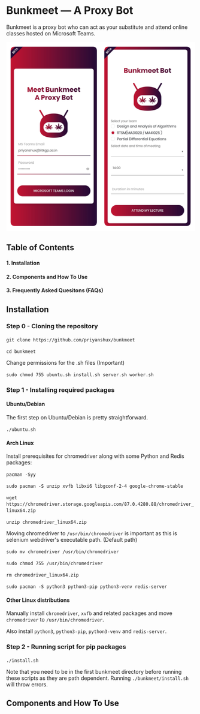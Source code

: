 # Bunkmeet — A Proxy Bot
Bunkmeet is a proxy bot who can act as your substitute and attend online classes hosted on Microsoft Teams.

![Bunkmeet](https://github.com/priyanshux/bunkmeet/blob/main/bunkmeet/static/images/readme.png?raw=true "Bunkmeet")

## Table of Contents
#### 1.  Installation
#### 2.  Components and How To Use
#### 3.  Frequently Asked Quesitons (FAQs)

## Installation

### Step 0 - Cloning the repository
`git clone https://github.com/priyanshux/bunkmeet`

`cd bunkmeet`

Change permissions for the .sh files (Important)

`sudo chmod 755 ubuntu.sh install.sh server.sh worker.sh`

### Step 1 - Installing required packages
#### Ubuntu/Debian
The first step on Ubuntu/Debian is pretty straightforward.

`./ubuntu.sh`


#### Arch Linux
Install prerequisites for chromedriver along with some Python and Redis packages:

`pacman -Syy`

`sudo pacman -S unzip xvfb libxi6 libgconf-2-4 google-chrome-stable`

`wget https://chromedriver.storage.googleapis.com/87.0.4280.88/chromedriver_linux64.zip`

`unzip chromedriver_linux64.zip`

Moving chromedriver to `/usr/bin/chromedriver` is important as this is selenium webdriver's executable path. (Default path)

`sudo mv chromedriver /usr/bin/chromedriver`

`sudo chmod 755 /usr/bin/chromedriver`

`rm chromedriver_linux64.zip`

`sudo pacman -S python3 python3-pip python3-venv redis-server`

#### Other Linux distributions

Manually install `chromedriver`, `xvfb` and related packages and move `chromedriver` to `/usr/bin/chromedriver`.

Also install `python3`, `python3-pip`, `python3-venv` and `redis-server`.

### Step 2 - Running script for pip packages

`./install.sh`

Note that you need to be in the first bunkmeet directory before running these scripts as they are path dependent. Running `./bunkmeet/install.sh` will throw errors.

## Components and How To Use

